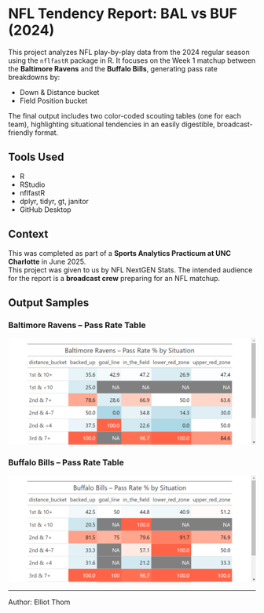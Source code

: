 # NFL Tendency Report: BAL vs BUF (2024)

This project analyzes NFL play-by-play data from the 2024 regular season using the `nflfastR` package in R. It focuses on the Week 1 matchup between the **Baltimore Ravens** and the **Buffalo Bills**, generating pass rate breakdowns by:

- Down & Distance bucket
- Field Position bucket

The final output includes two color-coded scouting tables (one for each team), highlighting situational tendencies in an easily digestible, broadcast-friendly format.

## Tools Used
- R
- RStudio
- nflfastR
- dplyr, tidyr, gt, janitor
- GitHub Desktop

## Context
This was completed as part of a **Sports Analytics Practicum at UNC Charlotte** in June 2025.  
This project was given to us by NFL NextGEN Stats.
The intended audience for the report is a **broadcast crew** preparing for an NFL matchup.

## Output Samples

### Baltimore Ravens – Pass Rate Table  
![BAL Table](https://raw.githubusercontent.com/ethom98/nfl-tendency-report/main/DTSC-3400-BAL-Rplot.png)

### Buffalo Bills – Pass Rate Table  
![BUF Table](https://raw.githubusercontent.com/ethom98/nfl-tendency-report/main/DTSC-3400-BUF-Rplot.png)

---
Author: Elliot Thom
